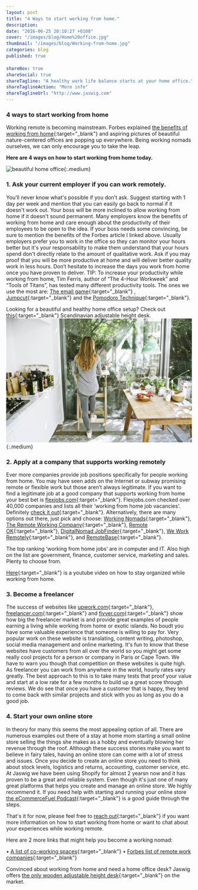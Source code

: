 ```yaml
---
layout: post
title: "4 Ways to start working from home."
description: 
date: "2016-06-25 20:10:27 +0100"
cover: "/images/blog/Home%20office.jpg"
thumbnail: "/images/blog/Working-from-home.jpg"
categories: blog
published: true

shareBox: true
shareSocial: true
shareTagline: "A healthy work life balance starts at your home office."
shareTaglineAction: "More info"
shareTaglineUrl: "http://www.jaswig.com"
---
```


### 4 ways to start working from home

Working remote is becoming mainstream. Forbes explained [the benefits of working from home](https://www.forbes.com/sites/kevinkruse/2012/12/18/benefits-working-from-home/#425ebf131d4c){:target="_blank"} and aspiring pictures of beautiful nature-centered offices are popping up everywhere.
Being working nomads ourselves, we can only encourage you to take the leap.
<!--more-->

**Here are 4 ways on how to start working from home today.**

![beautiful home office](https://unsplash.com/collections/298137/work-from-home?photo=8D2k7a3wMKQ){:.medium}

### 1. Ask your current employer if you can work remotely.
You’ll never know what's possible if you don’t ask. Suggest starting with 1 day per week and mention that you can easily go back to normal if it doesn't work out. Your boss will be more inclined to allow working from home if it doesn't sound permanent.
Many employers know the benefits of working from home and care enough about the productivity of their employees to be open to the idea. If your boss needs some convincing, be sure to mention the benefits of the Forbes article I linked above.
Usually employers prefer you to work in the office so they can monitor your hours better but it's your responsability to make them understand that your hours spend don't directly relate to the amount of qualitative work.
Ask if you may proof that you will be more productive at home and will deliver better quality work in less hours. Don’t hesitate to increase the days you work from home once you have proven to deliver.
TIP: To increase your productivity while working from home, Tim Ferris, author of “The 4-Hour Workweek” and “Tools of Titans”, has tested many different productivity tools. The ones we use the most are: [The email game](http://www.emailga.me/){:target="_blank"} , [Jumpcut](http://jumpcut.sourceforge.net/){:target="_blank"} and the [Pomodoro Technique](http://e.ggtimer.com/){:target="_blank"}. 

Looking for a beautiful and healthy home office setup? 
Check out [this](https://store.jaswig.com/products/standup-nomad?variant=18203972612){:target="_blank"} Scandinavian adjustable height desk.
![Healthy home office](/images/blog/Healthy%20Home%20Office.jpg){:.medium}

### 2. Apply at a company that supports working remotely
Ever more companies provide job positions specifically for people working from home. You may have seen adds on the Internet or subway promising remote or flexible work but those aren’t always legitimate.
If you want to find a legitimate job at a good company that supports working from home your best bet is [flexjobs.com](www.flexjobs.com){:target="_blank"}. 
Flexjobs.com checked over 40,000 companies and lists all their ‘working from home job vacancies'. Definitely [check it out](https://www.flexjobs.com/company-guide){:target="_blank"}.
Alternatively, there are many options out there, just pick and choose: [Working Nomads](https://www.workingnomads.co/jobs){:target="_blank"}, [The Remote Working Company](http://www.remoteworking.co/){:target="_blank"}, [Remote OK](https://remoteok.io/){:target="_blank"}, [DigitalNomad JobFinder](http://digitalnomad-jobfinder.com/){:target="_blank"}, [We Work Remotely](https://weworkremotely.com/){:target="_blank"}, and [RemoteBase](https://remotebase.io/){:target="_blank"}.

The top ranking ‘working from home jobs’ are in computer and IT. Also high on the list are government, finance, customer service, marketing and sales. Plenty to choose from.

[Here](https://www.youtube.com/watch?v=KDgckuEAqLQ){:target="_blank"} is a youtube video on how to stay organized while working from home.

### 3. Become a freelancer
The success of websites like [upwork.com](https://www.upwork.com/){:target="_blank"}, [freelancer.com](https://www.freelancer.com){:target="_blank"} and [fivver.com](https://www.fiverr.com/){:target="_blank"} show how big the freelancer market is and provide great examples of people earning a living while working from home or exotic islands.
No boudt you have some valuable experience that someone is willing to pay for. Very popular work on these website is translating, content writing, photoshop, social media management and online marketing.
It's fun to know that these websites have customers from all over the world so you might get some really cool projects for a person or company in Paris or Cape Town. We have to warn you though that competition on these websites is quite high. As freelancer you can work from anywhere in the world, hourly rates vary greatly. 
The best approach to this is to take many tests that proof your value and start at a low rate for a few months to build up a great score through reviews. We do see that once you have a customer that is happy, they tend to come back with similar projects and stick with you as long as you do a good job.  

### 4. Start your own online store
In theory for many this seems the most appealing option of all. There are numerous examples out there of a stay at home mom starting a small online store selling the things she makes as a hobby and eventually blowing her revenue through the roof. 
Although these success stories make you want to believe in fairy tales, having an online store can come with a lot of stress and issues.
Once you decide to create an online store you need to think about stock levels, logistics and returns, accounting, customer service, etc. At Jaswig we have been using Shopify for almost 2 yearsn now and it has proven to be a great and reliable system.
Even though it's just one of many great platforms that helps you create and manage an online store. We highly recommend it.
If you need help with starting and running your online store [the eCommerceFuel Podcast](https://itunes.apple.com/ca/podcast/ecommercefuel-build-launch/id679570743?mt=2){:target="_blank"} is a good guide through the steps.

That's it for now, please feel free to [reach out](http://www.jaswig.com/contact/){:target="_blank"} if you want more information on how to start working from home or want to chat about your experiences while working remote.

Here are 2 more links that might help you become a working nomad: 

•	[A list of co-working spaces](https://coworkingmap.org){:target="_blank"}
•	[Forbes list of remote work companies](https://www.forbes.com/sites/laurashin/2016/01/27/work-from-home-in-2016-the-top-100-companies-for-remote-jobs/#217d3e2b2741){:target="_blank"}

Convinced about working from home and need a home office desk? Jaswig offers [the only wooden adjustable height desk](https://store.jaswig.com/products/standup-nomad?variant=18203972612){:target="_blank"} on the market.
